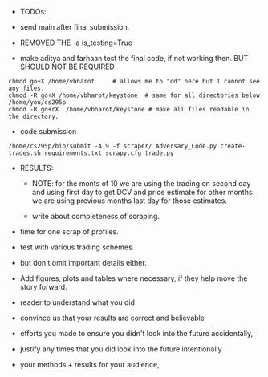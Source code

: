 - TODOs:

- send main after final submission.

- REMOVED THE -a is_testing=True
- make aditya and farhaan test the final code, if not working then. BUT SHOULD NOT BE REQUIRED
```
chmod go+X /home/vbharot     # allows me to "cd" here but I cannot see any files.
chmod -R go+X /home/vbharot/keystone  # same for all directories below /home/you/cs295p
chmod -R go+rX  /home/vbharot/keystone # make all files readable in the directory.
```

- code submission
```
/home/cs295p/bin/submit -A 9 -f scraper/ Adversary_Code.py create-trades.sh requirements.txt scrapy.cfg trade.py
```

- RESULTS:
    - NOTE: for the monts of 10 we are using the trading on second day and using first day to get DCV and price estimate for other months we are using previous months last day for those estimates.

    - write about completeness of scraping.

- time for one scrap of profiles.
- test with various trading schemes.
- but don't omit important details either.
- Add figures, plots and tables where necessary, if they help move the story forward.
- reader to understand what you did
- convince us that your results are correct and believable
-  efforts you made to ensure you didn't look into the future accidentally,
-  justify any times that you did look into the future intentionally
- your methods + results for your audience,
